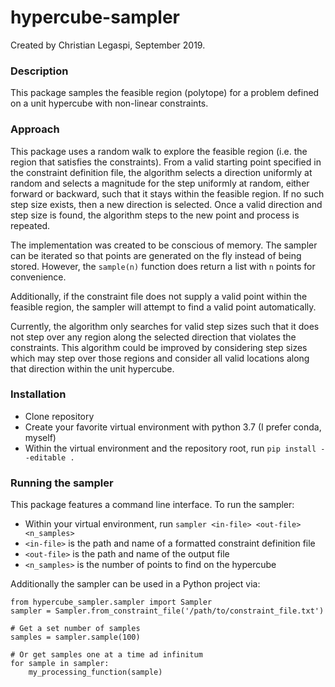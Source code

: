 # hypercube-sampler
Created by Christian Legaspi, September 2019.

### Description
This package samples the feasible region (polytope) for a problem 
defined on a unit hypercube with non-linear constraints.

### Approach
This package uses a random walk to explore the feasible region (i.e.
the region that satisfies the constraints). From a valid starting point
specified in the constraint definition file, the algorithm selects a
direction uniformly at random and selects a magnitude for the step
uniformly at random, either forward or backward, such that it stays 
within the feasible region. If no such step size exists, then a new 
direction is selected. Once a valid direction and step size is found, 
the algorithm steps to the new point and process is repeated.

The implementation was created to be conscious of memory. The sampler
can be iterated so that points are generated on the fly instead of
being stored. However, the `sample(n)` function does return
a list with `n` points for convenience.

Additionally, if the constraint file does not supply a valid point
within the feasible region, the sampler will attempt to find a valid
point automatically.

Currently, the algorithm only searches for valid step sizes such that
it does not step over any region along the selected direction that
violates the constraints. This algorithm could be improved by 
considering step sizes which may step over those regions and consider
all valid locations along that direction within the unit hypercube.



### Installation
- Clone repository
- Create your favorite virtual environment with python 3.7
  (I prefer conda, myself)
- Within the virtual environment and the repository root, 
  run `pip install --editable .`

### Running the sampler
This package features a command line interface. To run the sampler:
- Within your virtual environment, run `sampler <in-file> <out-file> <n_samples>`
- `<in-file>` is the path and name of a formatted constraint definition file
- `<out-file>` is the path and name of the output file
- `<n_samples>` is the number of points to find on the hypercube

Additionally the sampler can be used in a Python project via:

```
from hypercube_sampler.sampler import Sampler
sampler = Sampler.from_constraint_file('/path/to/constraint_file.txt')

# Get a set number of samples
samples = sampler.sample(100)

# Or get samples one at a time ad infinitum
for sample in sampler:
    my_processing_function(sample)
```

